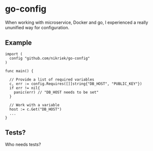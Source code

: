 # go-config
When working with microservice, Docker and go, I experienced a really ununified way for configuration.

## Example
```
import (
  config "github.com/nikriek/go-config"
)

func main() {

  // Provide a list of required variables
  c, err := config.Requires([]]string{"DB_HOST", "PUBLIC_KEY"})
  if err != nil{
    panic(err) // "DB_HOST needs to be set"
  }

  // Work with a variable
  host := c.Get("DB_HOST")
  ...
}

```

## Tests?
Who needs tests?